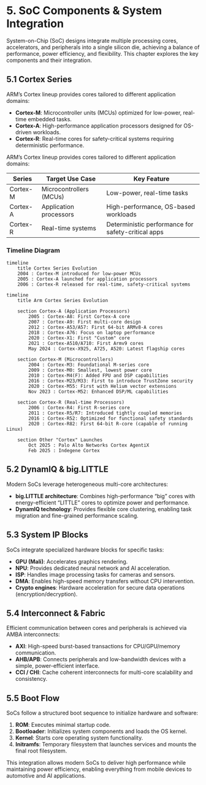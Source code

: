 # 5. SoC Components & System Integration

System-on-Chip (SoC) designs integrate multiple processing cores, accelerators, and peripherals into a single silicon die, achieving a balance of performance, power efficiency, and flexibility. This chapter explores the key components and their integration.

## 5.1 Cortex Series
ARM’s Cortex lineup provides cores tailored to different application domains:

- **Cortex-M**: Microcontroller units (MCUs) optimized for low-power, real-time embedded tasks.  
- **Cortex-A**: High-performance application processors designed for OS-driven workloads.  
- **Cortex-R**: Real-time cores for safety-critical systems requiring deterministic performance.



ARM’s Cortex lineup provides cores tailored to different application domains:

| Series      | Target Use Case                      | Key Feature                          |
|------------|-------------------------------------|-------------------------------------|
| Cortex-M   | Microcontrollers (MCUs)             | Low-power, real-time tasks          |
| Cortex-A   | Application processors              | High-performance, OS-based workloads|
| Cortex-R   | Real-time systems                   | Deterministic performance for safety-critical apps |

### Timeline Diagram
```mermaid
timeline
    title Cortex Series Evolution
    2004 : Cortex-M introduced for low-power MCUs
    2005 : Cortex-A launched for application processors
    2006 : Cortex-R released for real-time, safety-critical systems
```

```mermaid
timeline
    title Arm Cortex Series Evolution
    
    section Cortex-A (Application Processors)
        2005 : Cortex-A8: First Cortex-A core
        2007 : Cortex-A9: First multi-core design
        2012 : Cortex-A53/A57: First 64-bit ARMv8-A cores
        2018 : Cortex-A76: Focus on laptop performance
        2020 : Cortex-X1: First "Custom" core
        2021 : Cortex-A510/A710: First Armv9 cores
        May 2024 : Cortex-X925, A725, A520: Latest flagship cores

    section Cortex-M (Microcontrollers)
        2004 : Cortex-M3: Foundational M-series core
        2009 : Cortex-M0: Smallest, lowest power core
        2010 : Cortex-M4(F): Added FPU and DSP capabilities
        2016 : Cortex-M23/M33: First to introduce TrustZone security
        2020 : Cortex-M55: First with Helium vector extensions
        Nov 2023 : Cortex-M52: Enhanced DSP/ML capabilities

    section Cortex-R (Real-time Processors)
        2006 : Cortex-R4: First R-series core
        2011 : Cortex-R5/R7: Introduced tightly coupled memories
        2016 : Cortex-R52: Optimized for functional safety standards
        2020 : Cortex-R82: First 64-bit R-core (capable of running Linux)

    section Other "Cortex" Launches
        Oct 2025 : Palo Alto Networks Cortex AgentiX
        Feb 2025 : Indegene Cortex

```


## 5.2 DynamIQ & big.LITTLE
Modern SoCs leverage heterogeneous multi-core architectures:

- **big.LITTLE architecture**: Combines high-performance “big” cores with energy-efficient “LITTLE” cores to optimize power and performance.  
- **DynamIQ technology**: Provides flexible core clustering, enabling task migration and fine-grained performance scaling.

## 5.3 System IP Blocks
SoCs integrate specialized hardware blocks for specific tasks:

- **GPU (Mali)**: Accelerates graphics rendering.  
- **NPU**: Provides dedicated neural network and AI acceleration.  
- **ISP**: Handles image processing tasks for cameras and sensors.  
- **DMA**: Enables high-speed memory transfers without CPU intervention.  
- **Crypto engines**: Hardware acceleration for secure data operations (encryption/decryption).

## 5.4 Interconnect & Fabric
Efficient communication between cores and peripherals is achieved via AMBA interconnects:

- **AXI**: High-speed burst-based transactions for CPU/GPU/memory communication.  
- **AHB/APB**: Connects peripherals and low-bandwidth devices with a simple, power-efficient interface.  
- **CCI / CHI**: Cache coherent interconnects for multi-core scalability and consistency.

## 5.5 Boot Flow
SoCs follow a structured boot sequence to initialize hardware and software:

1. **ROM**: Executes minimal startup code.  
2. **Bootloader**: Initializes system components and loads the OS kernel.  
3. **Kernel**: Starts core operating system functionality.  
4. **Initramfs**: Temporary filesystem that launches services and mounts the final root filesystem.

This integration allows modern SoCs to deliver high performance while maintaining power efficiency, enabling everything from mobile devices to automotive and AI applications.
